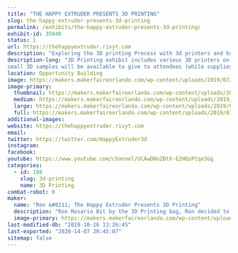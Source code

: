 ```yaml
---
title: "THE HAPPY EXTRUDER PRESENTS 3D PRINTING"
slug: the-happy-extruder-presents-3d-printing
permalink: /exhibits/the-happy-extruder-presents-3d-printing/
exhibit-id: 35040
status: 1
url: https://thehappyextruder.rivyt.com
description: "Exploring the 3D printing Process with 3d printers and hands on examples of items 3D printed. Explanation of how a 3D printer works and its individual components."
description-long: "3D Printing exhibit includes various 3D printers on display printing 3D objects. 3D Printed objects showing the various capabilities of a 3D printer.
small 3D samples will be available to give to attendees (while supplies last). Questions will be answered regarding the 3D printing craft."
location: Opportunity Building
image: https://makers.makerfaireorlando.com/wp-content/uploads/2019/07/20181110_103204-1024x768.jpg
image-primary:
  thumbnail: https://makers.makerfaireorlando.com/wp-content/uploads/2019/07/20181110_103204-150x150.jpg
  medium: https://makers.makerfaireorlando.com/wp-content/uploads/2019/07/20181110_103204-300x225.jpg
  large: https://makers.makerfaireorlando.com/wp-content/uploads/2019/07/20181110_103204-1024x768.jpg
  full: https://makers.makerfaireorlando.com/wp-content/uploads/2019/07/20181110_103204.jpg
additional-images:
website: https://thehappyextruder.rivyt.com
email: 
twitter: https://twitter.com/HappyExtruder3d
instagram: 
facebook: 
youtube: https://www.youtube.com/channel/UCAwDNoZBtX-E2HQsPCqe3Gg
categories:
  - id: 108
    slug: 3d-printing
    name: 3D Printing
combat-robot: 0
maker:
  name: "Ron &#8211; The Happy Extruder Presents 3D Printing"
  description: "Ron Rosario Bit by the 3D Printing bug, Ron decided to take the plunge. Once he found out how great the 3D Printing community was, he set out on a quest to give back to the community. With a background in DIY and hands on projects, 3D Printing was just the next step in being able to create whatever came to mind."
  image-primary: https://makers.makerfaireorlando.com/wp-content/uploads/2018/07/Screen-Shot-2018-07-24-at-6.09.37-PM-555x1024.png
last-modified-db: "2019-10-26 13:26:45"
last-exported: "2020-14-07 20:45:07"
sitemap: false
---
```

